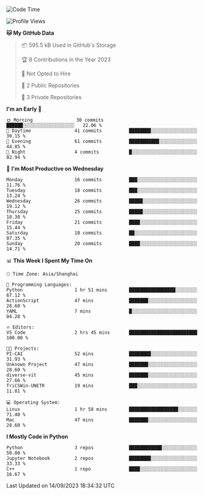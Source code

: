 <!--START_SECTION:waka-->
![Code Time](http://img.shields.io/badge/Code%20Time-374%20hrs%202%20mins-blue)

![Profile Views](http://img.shields.io/badge/Profile%20Views-0-blue)

**🐱 My GitHub Data** 

> 📦 595.5 kB Used in GitHub's Storage 
 > 
> 🏆 8 Contributions in the Year 2023
 > 
> 🚫 Not Opted to Hire
 > 
> 📜 2 Public Repositories 
 > 
> 🔑 3 Private Repositories 
 > 
**I'm an Early 🐤** 

```text
🌞 Morning                30 commits          ██████░░░░░░░░░░░░░░░░░░░   22.06 % 
🌆 Daytime                41 commits          ████████░░░░░░░░░░░░░░░░░   30.15 % 
🌃 Evening                61 commits          ███████████░░░░░░░░░░░░░░   44.85 % 
🌙 Night                  4 commits           █░░░░░░░░░░░░░░░░░░░░░░░░   02.94 % 
```
📅 **I'm Most Productive on Wednesday** 

```text
Monday                   16 commits          ███░░░░░░░░░░░░░░░░░░░░░░   11.76 % 
Tuesday                  18 commits          ███░░░░░░░░░░░░░░░░░░░░░░   13.24 % 
Wednesday                26 commits          █████░░░░░░░░░░░░░░░░░░░░   19.12 % 
Thursday                 25 commits          █████░░░░░░░░░░░░░░░░░░░░   18.38 % 
Friday                   21 commits          ████░░░░░░░░░░░░░░░░░░░░░   15.44 % 
Saturday                 10 commits          ██░░░░░░░░░░░░░░░░░░░░░░░   07.35 % 
Sunday                   20 commits          ████░░░░░░░░░░░░░░░░░░░░░   14.71 % 
```


📊 **This Week I Spent My Time On** 

```text
🕑︎ Time Zone: Asia/Shanghai

💬 Programming Languages: 
Python                   1 hr 51 mins        █████████████████░░░░░░░░   67.12 % 
ActionScript             47 mins             ███████░░░░░░░░░░░░░░░░░░   28.60 % 
YAML                     7 mins              █░░░░░░░░░░░░░░░░░░░░░░░░   04.28 % 

🔥 Editors: 
VS Code                  2 hrs 45 mins       █████████████████████████   100.00 % 

🐱‍💻 Projects: 
PI-CAI                   52 mins             ████████░░░░░░░░░░░░░░░░░   31.93 % 
Unknown Project          47 mins             ███████░░░░░░░░░░░░░░░░░░   28.60 % 
diverse-vit              45 mins             ███████░░░░░░░░░░░░░░░░░░   27.66 % 
TriCSWin-UNETR           19 mins             ███░░░░░░░░░░░░░░░░░░░░░░   11.81 % 

💻 Operating System: 
Linux                    1 hr 58 mins        ██████████████████░░░░░░░   71.40 % 
Mac                      47 mins             ███████░░░░░░░░░░░░░░░░░░   28.60 % 
```

**I Mostly Code in Python** 

```text
Python                   3 repos             ████████████░░░░░░░░░░░░░   50.00 % 
Jupyter Notebook         2 repos             ████████░░░░░░░░░░░░░░░░░   33.33 % 
C++                      1 repo              ████░░░░░░░░░░░░░░░░░░░░░   16.67 % 
```




 Last Updated on 14/09/2023 18:34:32 UTC
<!--END_SECTION:waka-->
